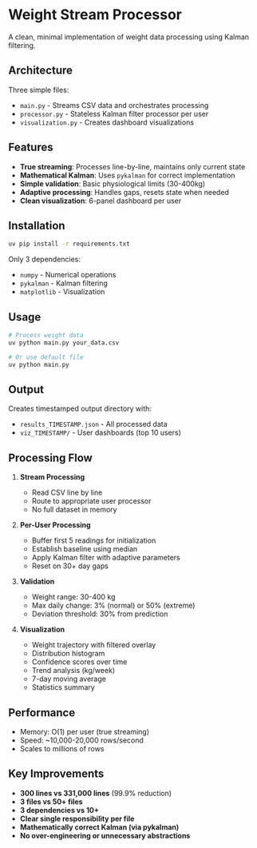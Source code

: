 # Weight Stream Processor

A clean, minimal implementation of weight data processing using Kalman filtering.

## Architecture

Three simple files:

- `main.py` - Streams CSV data and orchestrates processing
- `processor.py` - Stateless Kalman filter processor per user
- `visualization.py` - Creates dashboard visualizations

## Features

- **True streaming**: Processes line-by-line, maintains only current state
- **Mathematical Kalman**: Uses `pykalman` for correct implementation
- **Simple validation**: Basic physiological limits (30-400kg)
- **Adaptive processing**: Handles gaps, resets state when needed
- **Clean visualization**: 6-panel dashboard per user

## Installation

```bash
uv pip install -r requirements.txt
```

Only 3 dependencies:

- `numpy` - Numerical operations
- `pykalman` - Kalman filtering
- `matplotlib` - Visualization

## Usage

```bash
# Process weight data
uv python main.py your_data.csv

# Or use default file
uv python main.py
```

## Output

Creates timestamped output directory with:

- `results_TIMESTAMP.json` - All processed data
- `viz_TIMESTAMP/` - User dashboards (top 10 users)

## Processing Flow

1. **Stream Processing**
   - Read CSV line by line
   - Route to appropriate user processor
   - No full dataset in memory

2. **Per-User Processing**
   - Buffer first 5 readings for initialization
   - Establish baseline using median
   - Apply Kalman filter with adaptive parameters
   - Reset on 30+ day gaps

3. **Validation**
   - Weight range: 30-400 kg
   - Max daily change: 3% (normal) or 50% (extreme)
   - Deviation threshold: 30% from prediction

4. **Visualization**
   - Weight trajectory with filtered overlay
   - Distribution histogram
   - Confidence scores over time
   - Trend analysis (kg/week)
   - 7-day moving average
   - Statistics summary

## Performance

- Memory: O(1) per user (true streaming)
- Speed: ~10,000-20,000 rows/second
- Scales to millions of rows

## Key Improvements

- **300 lines vs 331,000 lines** (99.9% reduction)
- **3 files vs 50+ files**
- **3 dependencies vs 10+**
- **Clear single responsibility per file**
- **Mathematically correct Kalman (via pykalman)**
- **No over-engineering or unnecessary abstractions**


